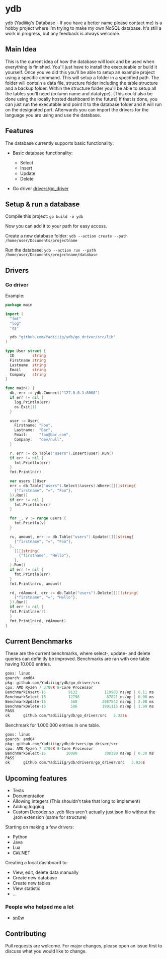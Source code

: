 # ydb

ydb (Yadiiiig's Database - If you have a better name please contact me) is a hobby project where I'm trying to make my own NoSQL database. It's still a work in progress, but any feedback is always welcome.

## Main Idea

This is the current idea of how the database will look and be used when everything is finished.
You'll just have to install the executeable or build it yourself. Once you've did this you'll be able to setup an example project using a specific command.
This will setup a folder in a specified path. The folder will contain a data file, structure folder including the table structure and a backup folder.
Within the structure folder you'll be able to setup all the tables you'll need (column name and datatype). (This could also be done using the locally hosted dashboard in the future)
If that is done, you can just run the executable and point it to the database folder and it will run on the designated port.
Afterwards you can import the drivers for the language you are using and use the database.

## Features

The database currently supports basic functionality:

* Basic database functionality:
  * Select
  * Insert
  * Update
  * Delete

* Go driver [drivers/go_driver](https://github.com/Yadiiiig/ydb/tree/master/drivers/go_driver)

## Setup & run a database

Compile this project:
`go build -o ydb`

Now you can add it to your path for easy access.

Create a new database folder:
`ydb --action create --path /home/user/Documents/projectname`

Run the database:
`ydb --action run --path /home/user/Documents/projectname/database`

## Drivers

### Go driver

Example:

```go
package main

import (
  "fmt"
  "log"
  "os"

  ydb "github.com/Yadiiiig/ydb/go_driver/src/lib"
)

type User struct {
  ID        string
  Firstname string
  Lastname  string
  Email     string
  Company   string
}

func main() {
  db, err := ydb.Connect("127.0.0.1:8008")
  if err != nil {
    log.Println(err)
    os.Exit(1)
  }

  user := User{
    Firstname: "Foo",
    Lastname:  "Bar",
    Email:     "foo@bar.com",
    Company:   "dev/null",
  }

  r, err := db.Table("users").Insert(user).Run()
  if err != nil {
    fmt.Println(err)
  }
  fmt.Println(r)

  var users []User
  err = db.Table("users").Select(&users).Where([][]string{
    {"firstname", "=", "Foo"},
  }).Run()
  if err != nil {
    fmt.Println(err)
  }

  for _, v := range users {
    fmt.Println(v)
  }

  ru, amount, err := db.Table("users").Update([][]string{
    {"firstname", "=", "Foo"},
  },
    [][]string{
      {"firstname", "Hello"},
    },
  ).Run()
  if err != nil {
    fmt.Println(err)
  }
  fmt.Println(ru, amount)

  rd, rdAmount, err := db.Table("users").Delete([][]string{
    {"firstname", "=", "Hello"},
  }).Run()
  if err != nil {
  fmt.Println(err)
  }
  fmt.Println(rd, rdAmount)
}
```

## Current Benchmarks

These are the current benchmarks, where select-, update- and delete queries can definitly be improved.
Benchmarks are ran with one table having 10.000 entries.

```go
goos: linux
goarch: amd64
pkg: github.com/Yadiiiig/ydb/go_driver/src
cpu: AMD Ryzen 7 3700X 8-Core Processor             
BenchmarkInsert-16          9132            119983 ns/op | 0.11 ms
BenchmarkSelect-16          12798            87821 ns/op | 0.08 ms
BenchmarkUpdate-16           568           2087542 ns/op | 2.08 ms
BenchmarkDelete-16           586           1991115 ns/op | 1.99 ms
PASS
ok      github.com/Yadiiiig/ydb/go_driver/src   5.321s
```

Benchmark for 1.000.000 entries in one table.

```go
goos: linux
goarch: amd64
pkg: github.com/Yadiiiig/ydb/drivers/go_driver/src
cpu: AMD Ryzen 7 3700X 8-Core Processor             
BenchmarkSelect-16         10000            300390 ns/op | 0.30 ms
PASS
ok      github.com/Yadiiiig/ydb/drivers/go_driver/src   3.020s
```

## Upcoming features

* Tests
* Documentation
* Allowing integers (This shouldn't take that long to implement)
* Adding logging
* Custom Decoder so .ydb files aren't actually just json file without the .json extension (same for structure)

Starting on making a few drivers:

* Python
* Java
* Lua
* C#/.NET

Creating a local dashboard to:

* View, edit, delete data manually
* Create new database
* Create new tables
* View statistic
* ...

### People who helped me a lot

* [sn0w](https://memleak.eu/sn0w)

## Contributing

Pull requests are welcome. For major changes, please open an issue first to discuss what you would like to change.
